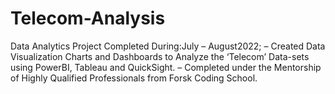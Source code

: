 # Telecom-Analysis
Data Analytics Project   Completed During:July – August2022;
– Created Data Visualization Charts and Dashboards to Analyze the ‘Telecom’ Data-sets using
PowerBI, Tableau and QuickSight.
– Completed under the Mentorship of Highly Qualified Professionals from Forsk Coding School.
